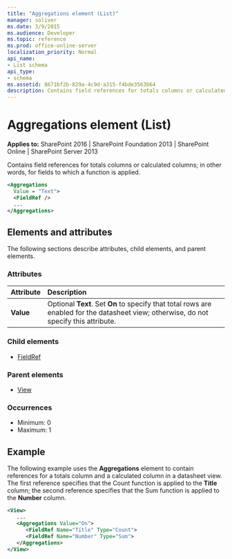 ```yaml
---
title: "Aggregations element (List)"
manager: soliver
ms.date: 3/9/2015
ms.audience: Developer
ms.topic: reference
ms.prod: office-online-server
localization_priority: Normal
api_name:
- List schema
api_type:
- schema
ms.assetid: 8671bf2b-829a-4c9d-a315-f4bde3563b64
description: Contains field references for totals columns or calculated columns; in other words, for fields to which a function is applied.
---
```


# Aggregations element (List)

**Applies to:** SharePoint 2016 | SharePoint Foundation 2013 | SharePoint Online | SharePoint Server 2013
  
Contains field references for totals columns or calculated columns; in other words, for fields to which a function is applied.
  
```XML
<Aggregations
  Value = "Text">
  <FieldRef />
  ...
</Aggregations>
```

## Elements and attributes

The following sections describe attributes, child elements, and parent elements.

### Attributes

|**Attribute**|**Description**|
|:-----|:-----|
|**Value** <br/> |Optional **Text**. Set **On** to specify that total rows are enabled for the datasheet view; otherwise, do not specify this attribute.  <br/> |
   
### Child elements

- [FieldRef](fieldref-element-list.md)
   
### Parent elements

- [View](view-element-list.md)
   
### Occurrences

- Minimum: 0
- Maximum: 1 
   
## Example

The following example uses the **Aggregations** element to contain references for a totals column and a calculated column in a datasheet view. The first reference specifies that the Count function is applied to the **Title** column; the second reference specifies that the Sum function is applied to the **Number** column. 
  
```XML
<View>
   ...
   <Aggregations Value="On">
      <FieldRef Name="Title" Type="Count">
      <FieldRef Name="Number" Type="Sum">
   </Aggregations>
</View>
```

<br/>


